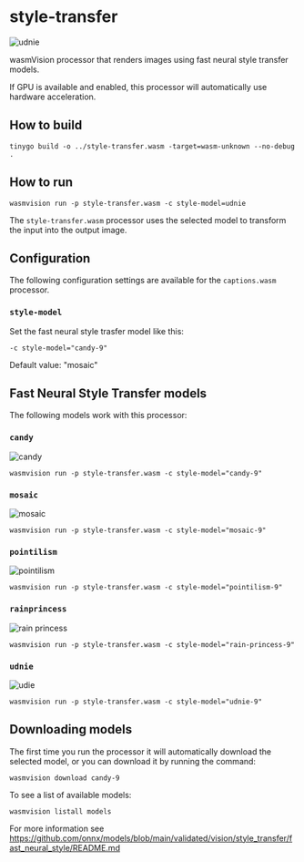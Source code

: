 # style-transfer

![udnie](../../images/udnie-processor.png)

wasmVision processor that renders images using fast neural style transfer models.

If GPU is available and enabled, this processor will automatically use hardware acceleration.

## How to build

```shell
tinygo build -o ../style-transfer.wasm -target=wasm-unknown --no-debug .
```

## How to run

```shell
wasmvision run -p style-transfer.wasm -c style-model=udnie
```

The `style-transfer.wasm` processor uses the selected model to transform the input into the output image.

## Configuration

The following configuration settings are available for the `captions.wasm` processor.

### `style-model`

Set the fast neural style trasfer model like this:

```shell
-c style-model="candy-9"
```

Default value: "mosaic"

## Fast Neural Style Transfer models

The following models work with this processor:

### `candy`

![candy](../../images/candy-processor.png)

```shell
wasmvision run -p style-transfer.wasm -c style-model="candy-9"
```

### `mosaic`

![mosaic](../../images/mosaic-processor.png)

```shell
wasmvision run -p style-transfer.wasm -c style-model="mosaic-9"
```

### `pointilism`

![pointilism](../../images/pointilism-processor.png)

```shell
wasmvision run -p style-transfer.wasm -c style-model="pointilism-9"
```

### `rainprincess`

![rain princess](../../images/rainprincess-processor.png)

```shell
wasmvision run -p style-transfer.wasm -c style-model="rain-princess-9"
```

### `udnie`

![udie](../../images/udnie-processor.png)

```shell
wasmvision run -p style-transfer.wasm -c style-model="udnie-9"
```

## Downloading models

The first time you run the processor it will automatically download the selected model, or you can download it by running the command:

```shell
wasmvision download candy-9
```

To see a list of available models:

```shell
wasmvision listall models
```

For more information see https://github.com/onnx/models/blob/main/validated/vision/style_transfer/fast_neural_style/README.md
